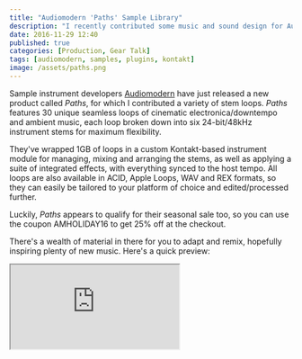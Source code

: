 ```yaml
---
title: "Audiomodern 'Paths' Sample Library"
description: "I recently contributed some music and sound design for Audiomodern's latest sample-based instrument, 'Paths'."
date: 2016-11-29 12:40
published: true
categories: [Production, Gear Talk]
tags: [audiomodern, samples, plugins, kontakt]
image: /assets/paths.png
---
```

Sample instrument developers [Audiomodern](https://audiomodern.com/shop/sample-packs/paths/) have just released a new product called *Paths*, for which I contributed a variety of stem loops. *Paths* features 30 unique seamless loops of cinematic electronica/downtempo and ambient music, each loop broken down into six 24-bit/48kHz instrument stems for maximum flexibility.

They've wrapped 1GB of loops in a custom Kontakt-based instrument module for managing, mixing and arranging the stems, as well as applying a suite of integrated effects, with everything synced to the host tempo. All loops are also available in ACID, Apple Loops, WAV and REX formats, so they can easily be tailored to your platform of choice and edited/processed further.

Luckily, *Paths* appears to qualify for their seasonal sale too, so you can use the coupon AMHOLIDAY16 to get 25% off at the checkout.

There's a wealth of material in there for you to adapt and remix, hopefully inspiring plenty of new music. Here's a quick preview:

<div class="embed-container">
  <iframe src="https://www.youtube.com/embed/nC49ghB1Fj4?rel=0&amp;showinfo=0" allowfullscreen></iframe>
</div>
